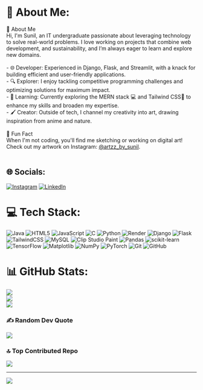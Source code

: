 # 💫 About Me:
👋 About Me  <br>Hi, I'm Sunil, an IT undergraduate passionate about leveraging technology to solve real-world problems. I love working on projects that combine web development, and sustainability, and I’m always eager to learn and explore new domains.  <br><br>- 🌐 Developer: Experienced in Django, Flask, and Streamlit, with a knack for building efficient and user-friendly applications.  <br>- 🔍 Explorer: I enjoy tackling competitive programming challenges and optimizing solutions for maximum impact.  <br>- 📘 Learning: Currently exploring the MERN stack 💻 and Tailwind CSS🎨 to enhance my skills and broaden my expertise.  <br>- 🖌️ Creator: Outside of tech, I channel my creativity into art, drawing inspiration from anime and nature.  <br><br>🎨 Fun Fact  <br>When I'm not coding, you'll find me sketching or working on digital art! Check out my artwork on Instagram: [@artzz_by_sunil](https://www.instagram.com/artzz_by_sunil/).  <br><br>


## 🌐 Socials:
[![Instagram](https://img.shields.io/badge/Instagram-%23E4405F.svg?logo=Instagram&logoColor=white)](https://instagram.com/https://www.instagram.com/artzz_by_sunil/) [![LinkedIn](https://img.shields.io/badge/LinkedIn-%230077B5.svg?logo=linkedin&logoColor=white)](https://linkedin.com/in/linkedin.com/in/sunil-raj-b-866195237) 

# 💻 Tech Stack:
![Java](https://img.shields.io/badge/java-%23ED8B00.svg?style=for-the-badge&logo=openjdk&logoColor=white) ![HTML5](https://img.shields.io/badge/html5-%23E34F26.svg?style=for-the-badge&logo=html5&logoColor=white) ![JavaScript](https://img.shields.io/badge/javascript-%23323330.svg?style=for-the-badge&logo=javascript&logoColor=%23F7DF1E) ![C](https://img.shields.io/badge/c-%2300599C.svg?style=for-the-badge&logo=c&logoColor=white) ![Python](https://img.shields.io/badge/python-3670A0?style=for-the-badge&logo=python&logoColor=ffdd54) ![Render](https://img.shields.io/badge/Render-%46E3B7.svg?style=for-the-badge&logo=render&logoColor=white) ![Django](https://img.shields.io/badge/django-%23092E20.svg?style=for-the-badge&logo=django&logoColor=white) ![Flask](https://img.shields.io/badge/flask-%23000.svg?style=for-the-badge&logo=flask&logoColor=white) ![TailwindCSS](https://img.shields.io/badge/tailwindcss-%2338B2AC.svg?style=for-the-badge&logo=tailwind-css&logoColor=white) ![MySQL](https://img.shields.io/badge/mysql-4479A1.svg?style=for-the-badge&logo=mysql&logoColor=white) ![Clip Studio Paint](https://img.shields.io/badge/ClipStudioPaint-%23CFD3D3.svg?style=for-the-badge&logo=ClipStudioPaint&logoColor=white) ![Pandas](https://img.shields.io/badge/pandas-%23150458.svg?style=for-the-badge&logo=pandas&logoColor=white) ![scikit-learn](https://img.shields.io/badge/scikit--learn-%23F7931E.svg?style=for-the-badge&logo=scikit-learn&logoColor=white) ![TensorFlow](https://img.shields.io/badge/TensorFlow-%23FF6F00.svg?style=for-the-badge&logo=TensorFlow&logoColor=white) ![Matplotlib](https://img.shields.io/badge/Matplotlib-%23ffffff.svg?style=for-the-badge&logo=Matplotlib&logoColor=black) ![NumPy](https://img.shields.io/badge/numpy-%23013243.svg?style=for-the-badge&logo=numpy&logoColor=white) ![PyTorch](https://img.shields.io/badge/PyTorch-%23EE4C2C.svg?style=for-the-badge&logo=PyTorch&logoColor=white) ![Git](https://img.shields.io/badge/git-%23F05033.svg?style=for-the-badge&logo=git&logoColor=white) ![GitHub](https://img.shields.io/badge/github-%23121011.svg?style=for-the-badge&logo=github&logoColor=white)
# 📊 GitHub Stats:
![](https://github-readme-stats.vercel.app/api?username=sunilraj-B&theme=shadow_blue&hide_border=false&include_all_commits=false&count_private=false)<br/>
![](https://github-readme-streak-stats.herokuapp.com/?user=sunilraj-B&theme=shadow_blue&hide_border=false)<br/>
![](https://github-readme-stats.vercel.app/api/top-langs/?username=sunilraj-B&theme=shadow_blue&hide_border=false&include_all_commits=false&count_private=false&layout=compact)

### ✍️ Random Dev Quote
![](https://quotes-github-readme.vercel.app/api?type=horizontal&theme=radical)

### 🔝 Top Contributed Repo
![](https://github-contributor-stats.vercel.app/api?username=sunilraj-B&limit=5&theme=shadow_blue&combine_all_yearly_contributions=true)

---
[![](https://visitcount.itsvg.in/api?id=sunilraj-B&icon=6&color=0)](https://visitcount.itsvg.in)

<!-- Proudly created with GPRM ( https://gprm.itsvg.in ) -->